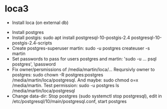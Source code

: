 # loca3

* Install loca (on external db)
- Install postgres
- Install postgis: sudo apt install postgresql-10-postgis-2.4 postgresql-10-postgis-2.4-scripts
- Create postgres-superuser martin: sudo -u postgres createuser -s martin
- Set passwords to pass for users postgres and martin: 'sudo -u ... psql postgres', \password
- Fix owner/persmissions of /media/martin/loca/... Reqursivly owner to postgres: sudo chown -R postgres:postgres /media/martin/loca/postgresql. And maybe: sudo chmod o=x /media/martin. Test permission: sudo -u postgres ls /media/martin/loca/postgresql
- Change data-dir: Stop postgres (sudo systemctl stop postgresql), edit in /etc/postgresql/10/main/postgresql.conf, start postgres
